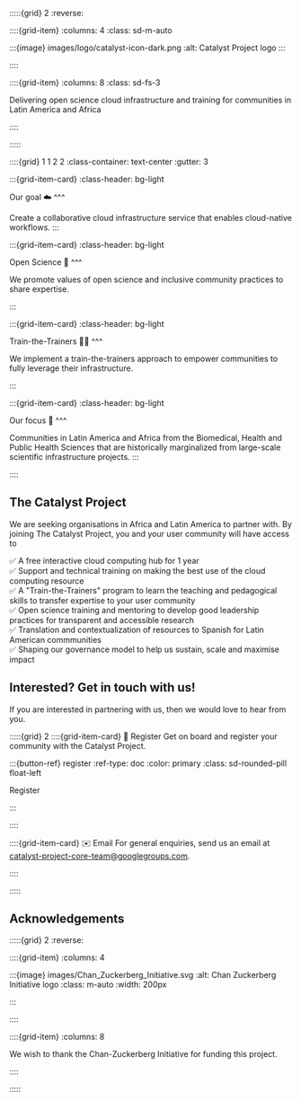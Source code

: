 :::::{grid} 2
:reverse:

::::{grid-item}
:columns: 4
:class: sd-m-auto

:::{image} images/logo/catalyst-icon-dark.png
:alt: Catalyst Project logo
:::

::::

::::{grid-item}
:columns: 8
:class: sd-fs-3

Delivering open science cloud infrastructure and training for communities in Latin America and Africa

::::

:::::

::::{grid} 1 1 2 2
:class-container: text-center 
:gutter: 3

:::{grid-item-card}
:class-header: bg-light

Our goal ☁️
^^^

Create a collaborative cloud infrastructure service that enables cloud-native workflows.
:::

:::{grid-item-card}
:class-header: bg-light

Open Science 🧪️
^^^

We promote values of open science and inclusive community practices to share expertise.

:::

:::{grid-item-card}
:class-header: bg-light

Train-the-Trainers 👩‍🏫
^^^

We implement a train-the-trainers approach to empower communities to fully leverage their infrastructure.

:::

:::{grid-item-card}
:class-header: bg-light

Our focus 🎯
^^^

Communities in Latin America and Africa from the Biomedical, Health and Public Health Sciences that are historically marginalized from large-scale scientific infrastructure projects.
:::

::::

## The Catalyst Project

We are seeking organisations in Africa and Latin America to partner with. By joining The Catalyst Project, you and your user community will have access to

✅ A free interactive cloud computing hub for 1 year  
✅ Support and technical training on making the best use of the cloud computing resource  
✅ A "Train-the-Trainers" program to learn the teaching and pedagogical skills to transfer expertise to your user community  
✅ Open science training and mentoring to develop good leadership practices for transparent and accessible research  
✅ Translation and contextualization of resources to Spanish for Latin American commmunities  
✅ Shaping our governance model to help us sustain, scale and maximise impact

## Interested? Get in touch with us!

If you are interested in partnering with us, then we would love to hear from you.

:::::{grid} 2
::::{grid-item-card} 📝 Register
Get on board and register your community with the Catalyst Project.

:::{button-ref} register
:ref-type: doc
:color: primary
:class: sd-rounded-pill float-left

Register

:::

::::

::::{grid-item-card} ✉️ Email
For general enquiries, send us an email at 
[catalyst-project-core-team@googlegroups.com](mailto:catalyst-project-core-team@googlegroups.com).

::::

:::::

## Acknowledgements

:::::{grid} 2
:reverse:

::::{grid-item}
:columns: 4

:::{image} images/Chan_Zuckerberg_Initiative.svg
:alt: Chan Zuckerberg Initiative logo
:class: m-auto
:width: 200px

:::

::::

::::{grid-item}
:columns: 8

We wish to thank the Chan-Zuckerberg Initiative for funding this project.

::::

:::::